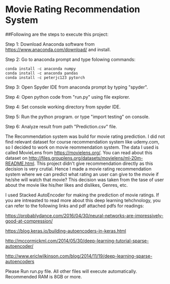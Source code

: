 # Movie Rating Recommendation System
##Following are the steps to execute this project:

Step 1: Download Anaconda software from https://www.anaconda.com/download/ and install.

Step 2: Go to anaconda prompt and type folowing commands:

	conda install -c anaconda numpy 
	conda install -c anaconda pandas 
	conda install -c peterjc123 pytorch 

Step 3: Open Spyder IDE from anaconda prompt by typing "spyder".

Step 4: Open python code from "run.py" using file explorer.

Step 4: Set console working directory from spyder IDE.

Step 5: Run the python program. or type "import testing" on console.

Step 6: Analyze result from path "Prediction.csv" file.

The Recommendation system was build for movie rating prediction. I did not find relevant dataset for course recommendation system like udemy.com, so I decided to work on movie reommendation system. The data I used is called MovieLens from https://movielens.org/. You can read about this dataset on http://files.grouplens.org/datasets/movielens/ml-20m-README.html. This project didn't give recommendation directly as this decision is very crutial. Hence I made a movie rating recommendation system where we can predict what rating an user can give to the movie if he/she will watch that movie? This decision was taken from the tase of user about the movie like his/her likes and dislikes, Genres, etc.

I used Stacked AutoEncoder for making the prediction of movie ratings. If you are intreasted to read more about this deep learning tehchnology, you can refer to the following links and pdf attached pdfs for readings:

https://probablydance.com/2016/04/30/neural-networks-are-impressively-good-at-compression/

https://blog.keras.io/building-autoencoders-in-keras.html

http://mccormickml.com/2014/05/30/deep-learning-tutorial-sparse-autoencoder/

http://www.ericlwilkinson.com/blog/2014/11/19/deep-learning-sparse-autoencoders

Please Run run.py file. All other files will execute automatically. Recommended RAM is 8GB or more.
